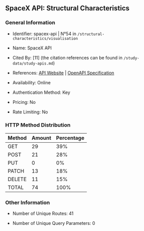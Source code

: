 ## SpaceX API: Structural Characteristics

### General Information

- Identifier: spacex-api | N°54 in `/structural-characteristics/visualisation`

- Name: SpaceX API

- Cited By: [11] (the citation references can be found in `/study-data/study-apis.md`)

- References: [API Website](https://github.com/r-spacex/SpaceX-API) | [OpenAPI Specification](https://github.com/r-spacex/SpaceX-API/blob/master/docs/README.md)

- Availability: Online

- Authentication Method: Key

- Pricing: No

- Rate Limiting: No

### HTTP Method Distribution

| Method | Amount | Percentage |
|--------|--------|------------|
| GET | 29 | 39% |
| POST | 21 | 28% |
| PUT | 0 | 0% |
| PATCH | 13 | 18% |
| DELETE | 11 | 15% |
| TOTAL | 74 | 100% |

### Other Information

- Number of Unique Routes: 41

- Number of Unique Query Parameters: 0
